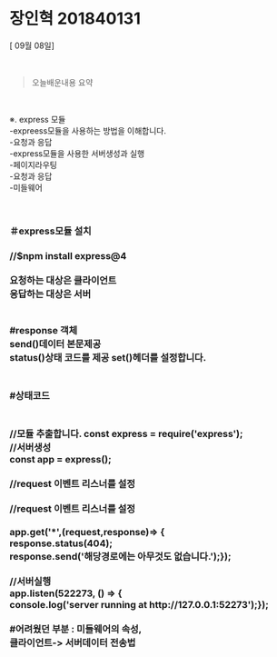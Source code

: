 # 장인혁 201840131

[ 09월 08일]

<br>

>오늘배운내용 요약
 <br>

 ※. express 모듈
 <br>-expreess모듈을 사용하는 방법을 이해합니다.
 <br>-요청과 응답
 <br>-express모듈을 사용한 서버생성과 실행
<br>-페이지라우팅
<br>-요청과 응답
<br>-미들웨어

<br>
<h3>＃express모듈 설치<h3>
//$npm install express@4<br>
<br>
요청하는 대상은 클라이언트<br>
응답하는 대상은 서버<br>
<br>
<br>
#response 객체
<br>
send()데이터 본문제공<br>
status()상태 코드를 제공
set()헤더를 설정합니다.
<br>
<br>
<h3>#상태코드<h3><br>
//모듈 추출합니다.
const express = require('express');
<br>
//서버생성<br>
const app = express();<br><br>
//request 이벤트 리스너를 설정<br><br>
//request 이벤트 리스너를 설정<br><br>
app.get('*',(request,response)=> {<br>response.status(404);<br>
response.send('해당경로에는 아무것도 없습니다.');});
<br><br>
//서버실행<br>
app.listen(522273, () => {<br>
    console.log('server running at http://127.0.0.1:52273');});<br><br>
#어려웠던 부분 : 미들웨어의 속성,<br>클라이언트-> 서버데이터 전송법
<br>
<br>